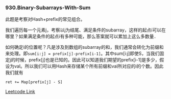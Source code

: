 ### 930.Binary-Subarrays-With-Sum

此题是考察对Hash+prefix的常见组合。

我们遍历每一个元素j，考察以j为结尾、满足条件的subarray，这样的起点i可以在哪里？如果满足条件的起点i有多种可能，那么答案就可以累加上这么多数量．

如何确定i的位置呢？凡是涉及到数组的subarray的和，我们通常会转化为前缀和来处理。即```sum[i:j] = prefix[j]-prefix[i-1]```。其中sum[i:j]即使S，当我们固定j的时候，prefix[j]也是已知的。因此可以知道我们期望的prefix[i-1]是多少，假设为val。所以我们可以用Hash来存储某个所有前缀和val所对应的i的个数。因此我们就有
```
ret += Map[prefix[j] - S]
```

[Leetcode Link](https://leetcode.com/problems/binary-subarrays-with-sum)
